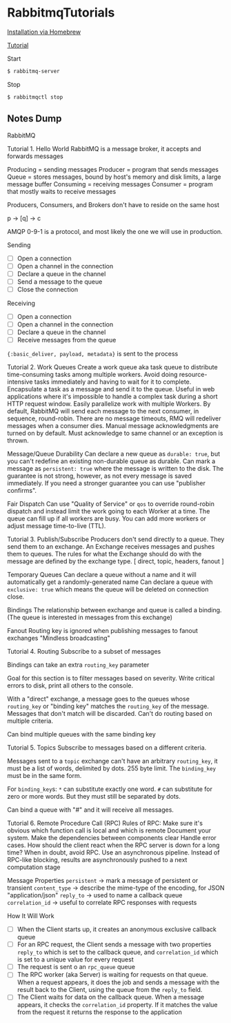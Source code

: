 # RabbitmqTutorials

[Installation via Homebrew](https://www.rabbitmq.com/install-homebrew.html)

[Tutorial](https://www.rabbitmq.com/tutorials/tutorial-one-elixir.html)

Start
```sh
$ rabbitmq-server
```

Stop
```sh
$ rabbitmqctl stop
```


## Notes Dump

RabbitMQ

Tutorial 1. Hello World
RabbitMQ is a message broker, it accepts and forwards messages

Producing = sending messages
Producer = program that sends messages
Queue = stores messages, bound by host's memory and disk limits, a large message buffer
Consuming = receiving messages
Consumer = program that mostly waits to receive messages

Producers, Consumers, and Brokers don't have to reside on the same host

p -> [q] -> c

AMQP 0-9-1 is a protocol, and most likely the one we will use in production.

Sending
- [ ] Open a connection
- [ ] Open a channel in the connection
- [ ] Declare a queue in the channel
- [ ] Send a message to the queue
- [ ] Close the connection

Receiving
- [ ] Open a connection
- [ ] Open a channel in the connection
- [ ] Declare a queue in the channel
- [ ] Receive messages from the queue

`{:basic_deliver, payload, metadata}` is sent to the process

Tutorial 2. Work Queues
Create a work queue aka task queue to distribute time-consuming tasks among multiple workers.
Avoid doing resource-intensive tasks immediately and having to wait for it to complete.
Encapsulate a task as a message and send it to the queue.
Useful in web applications where it's impossible to handle a complex task during a short HTTP request window.
Easily parallelize work with multiple Workers.
By default, RabbitMQ will send each message to the next consumer, in sequence, round-robin.
There are no message timeouts, RMQ will redeliver messages when a consumer dies.
Manual message acknowledgments are turned on by default.
Must acknowledge to same channel or an exception is thrown.

Message/Queue Durability
Can declare a new queue as `durable: true`, but you can't redefine an existing non-durable queue as durable.
Can mark a message as `persistent: true` where the message is written to the disk.  The guarantee is not strong, however, as not every message is saved immediately.  If you need a stronger guarantee you can use "publisher confirms".

Fair Dispatch
Can use "Quality of Service" or `qos` to override round-robin dispatch and instead limit the work going to each Worker at a time.
The queue can fill up if all workers are busy.  You can add more workers or adjust message time-to-live (TTL).

Tutorial 3. Publish/Subscribe
Producers don't send directly to a queue.  They send them to an exchange.
An Exchange receives messages and pushes them to queues.
The rules for what the Exchange should do with the message are defined by the exchange type.
[ direct, topic, headers, fanout ]

Temporary Queues
Can declare a queue without a name and it will automatically get a randomly-generated name
Can declare a queue with `exclusive: true` which means the queue will be deleted on connection close.

Bindings
The relationship between exchange and queue is called a binding.
(The queue is interested in messages from this exchange)

Fanout
Routing key is ignored when publishing messages to fanout exchanges
"Mindless broadcasting"


Tutorial 4. Routing
Subscribe to a subset of messages

Bindings can take an extra `routing_key` parameter

Goal for this section is to filter messages based on severity. Write critical errors to disk, print all others to the console.

With a "direct" exchange, a message goes to the queues whose `routing_key` or "binding key" matches the `routing_key` of the message.  Messages that don't match will be discarded.  Can't do routing based on multiple criteria.

Can bind multiple queues with the same binding key

Tutorial 5. Topics
Subscribe to messages based on a different criteria.

Messages sent to a `topic` exchange can't have an arbitrary `routing_key`, it must be a list of words, delimited by dots.  255 byte limit. The `binding_key` must be in the same form.

For `binding_key`s:
	`*` can substitute exactly one word.
	`#` can substitute for zero or more words.
But they must still be separated by dots.

Can bind a queue with "#" and it will receive all messages.

Tutorial 6. Remote Procedure Call (RPC)
Rules of RPC:
	Make sure it's obvious which function call is local and which is remote
	Document your system. Make the dependencies between components clear
	Handle error cases. How should the client react when the RPC server is down for a long time?
	When in doubt, avoid RPC.  Use an asynchronous pipeline.  Instead of RPC-like blocking, results are asynchronously pushed to a next computation stage

Message Properties
`persistent` -> mark a message of persistent or transient
`content_type` -> describe the mime-type of the encoding, for JSON "application/json"
`reply_to` -> used to name a callback queue
`correlation_id` -> useful to correlate RPC responses with requests

How It Will Work
- [ ] When the Client starts up, it creates an anonymous exclusive callback queue
- [ ] For an RPC request, the Client sends a message with two properties `reply_to` which is set to the callback queue, and `correlation_id` which is set to a unique value for every request
- [ ] The request is sent o an `rpc_queue` queue
- [ ] The RPC worker (aka Server) is waiting for requests on that queue. When a request appears, it does the job and sends a message with the result back to the Client, using the queue from the `reply_to` field.
- [ ] The Client waits for data on the callback queue. When a message appears, it checks the `correlation_id` property. If it matches the value from the request it returns the response to the application
